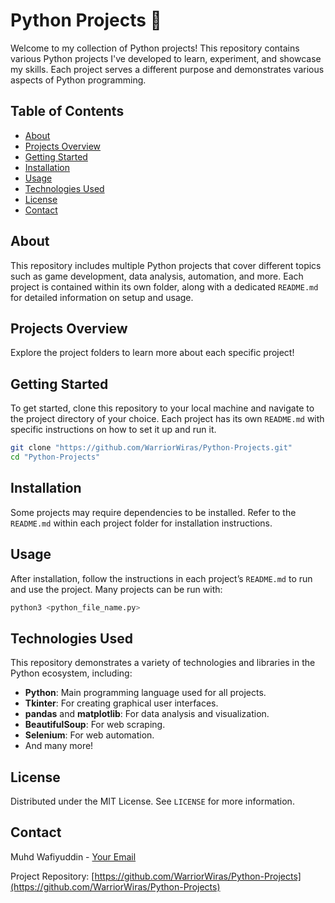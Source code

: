 # Python Projects 🐍

Welcome to my collection of Python projects! This repository contains various Python projects I've developed to learn, experiment, and showcase my skills. Each project serves a different purpose and demonstrates various aspects of Python programming.

## Table of Contents

- [About](#about)
- [Projects Overview](#projects-overview)
- [Getting Started](#getting-started)
- [Installation](#installation)
- [Usage](#usage)
- [Technologies Used](#technologies-used)
- [License](#license)
- [Contact](#contact)

## About

This repository includes multiple Python projects that cover different topics such as game development, data analysis, automation, and more. Each project is contained within its own folder, along with a dedicated `README.md` for detailed information on setup and usage.

## Projects Overview

Explore the project folders to learn more about each specific project!

## Getting Started

To get started, clone this repository to your local machine and navigate to the project directory of your choice. Each project has its own `README.md` with specific instructions on how to set it up and run it.

```bash
git clone "https://github.com/WarriorWiras/Python-Projects.git"
cd "Python-Projects"
```

## Installation

Some projects may require dependencies to be installed. Refer to the `README.md` within each project folder for installation instructions.


## Usage

After installation, follow the instructions in each project’s `README.md` to run and use the project. Many projects can be run with:

```bash
python3 <python_file_name.py>
```
## Technologies Used

This repository demonstrates a variety of technologies and libraries in the Python ecosystem, including:

- **Python**: Main programming language used for all projects.
- **Tkinter**: For creating graphical user interfaces.
- **pandas** and **matplotlib**: For data analysis and visualization.
- **BeautifulSoup**: For web scraping.
- **Selenium**: For web automation.
- And many more!

## License

Distributed under the MIT License. See `LICENSE` for more information.

## Contact

Muhd Wafiyuddin - [Your Email](mailto:muhdwafiyuddin5@gmail.com)

Project Repository: [https://github.com/WarriorWiras/Python-Projects](https://github.com/WarriorWiras/Python-Projects)

